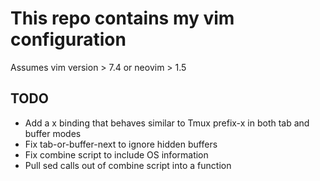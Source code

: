 # This repo contains my vim configuration
Assumes vim version > 7.4 or neovim > 1.5

## TODO
* Add a <C-w>x binding that behaves similar to Tmux prefix-x in both tab and buffer modes
* Fix tab-or-buffer-next to ignore hidden buffers
* Fix combine script to include OS information
* Pull sed calls out of combine script into a function
